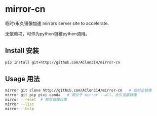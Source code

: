# mirror-cn

临时/永久镜像加速 mirrors server site to accelerate.

无依赖项，可作为python包被python调用。

## Install 安装
```sh
pip install git+http://github.com/AClon314/mirror-cn
```

## Usage 用法
```sh
mirror git clone http://github.com/AClon314/mirror-cn   # 临时走镜像
mirror git pip pixi conda   # 等价于 mirror --all，永久设置镜像
mirror --reset  # 移除镜像设置
mirror --list
mirror --help
```